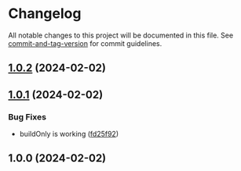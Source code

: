 # Changelog

All notable changes to this project will be documented in this file. See [commit-and-tag-version](https://github.com/absolute-version/commit-and-tag-version) for commit guidelines.

## [1.0.2](https://github.com/jlguenego/esbuild-watch-restart/compare/v1.0.1...v1.0.2) (2024-02-02)

## [1.0.1](https://github.com/jlguenego/esbuild-watch-restart/compare/v1.0.0...v1.0.1) (2024-02-02)


### Bug Fixes

* buildOnly is working ([fd25f92](https://github.com/jlguenego/esbuild-watch-restart/commit/fd25f924155048d5804dc59400f88b11f1258de0))

## 1.0.0 (2024-02-02)
